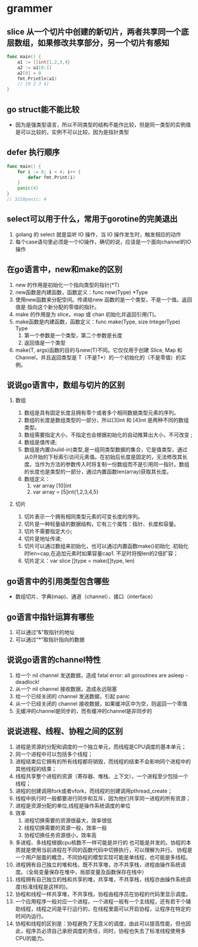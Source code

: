 # grammer

## slice 从一个切片中创建的新切片，两者共享同一个底层数组，如果修改共享部分，另一个切片有感知

```go
func main() {
    a1 := []int{1,2,3,4}
    a2 := a1[0:1]
    a2[0] = 0
    fmt.Println(a1)
    // [0 2 3 4]
}
```

## go struct能不能比较

- 因为是强类型语言，所以不同类型的结构不能作比较，但是同一类型的实例值是可以比较的，实例不可以比较，因为是指针类型

## defer 执行顺序

```go
func main() {
    for i := 0; i < 4; i++ {
        defer fmt.Print(i)
    }
    panic(4)
}
// 3210panic: 4
```

## select可以用于什么，常用于gorotine的完美退出

1. golang 的 select 就是监听 IO 操作，当 IO 操作发生时，触发相应的动作
1. 每个case语句里必须是一个IO操作，确切的说，应该是一个面向channel的IO操作

## 在go语言中，new和make的区别

1. new 的作用是初始化一个指向类型的指针(*T)
1. new函数是内建函数，函数定义：func new(Type) *Type
1. 使用new函数来分配空间。传递给new 函数的是一个类型，不是一个值。返回值是 指向这个新分配的零值的指针。
1. make 的作用是为 slice，map 或 chan 初始化并返回引用(T)。
1. make函数是内建函数，函数定义：func make(Type, size IntegerType) Type
    1. 第一个参数是一个类型，第二个参数是长度
    1. 返回值是一个类型
1. make(T, args)函数的目的与new(T)不同。它仅仅用于创建 Slice, Map 和 Channel，并且返回类型是 T（不是T*）的一个初始化的（不是零值）的实例。

## 说说go语言中，数组与切片的区别

1. 数组
    1. 数组是具有固定长度且拥有零个或者多个相同数据类型元素的序列。
    1. 数组的长度是数组类型的一部分，所以[3]int 和 [4]int 是两种不同的数组类型。
    1. 数组需要指定大小，不指定也会根据初始化的自动推算出大小，不可改变 ;
    1. 数组是值传递;
    1. 数组是内置(build-in)类型,是一组同类型数据的集合，它是值类型，通过从0开始的下标索引访问元素值。在初始后长度是固定的，无法修改其长度。当作为方法的参数传入时将复制一份数组而不是引用同一指针。数组的长度也是类型的一部分，通过内置函数len(array)获取其长度。
    1. 数组定义：
        1. var array [10]int
        1. var array = [5]int{1,2,3,4,5}

1. 切片
    1. 切片表示一个拥有相同类型元素的可变长度的序列。
    1. 切片是一种轻量级的数据结构，它有三个属性：指针、长度和容量。
    1. 切片不需要指定大小;
    1. 切片是地址传递;
    1. 切片可以通过数组来初始化，也可以通过内置函数make()初始化 .初始化时len=cap,在追加元素时如果容量cap1. 不足时将按len的2倍扩容；
    1. 切片定义：var slice []type = make([]type, len)

## go语言中的引用类型包含哪些

- 数组切片、字典(map)、通道（channel）、接口（interface）

## go语言中指针运算有哪些

1. 可以通过“&”取指针的地址
1. 可以通过“*”取指针指向的数据

## 说说go语言的channel特性

1. 给一个 nil channel 发送数据，造成 fatal error: all goroutines are asleep - deadlock!
1. 从一个 nil channel 接收数据，造成永远阻塞
1. 给一个已经关闭的 channel 发送数据，引起 panic
1. 从一个已经关闭的 channel 接收数据，如果缓冲区中为空，则返回一个零值
1. 无缓冲的channel是同步的，而有缓冲的channel是非同步的

## 说说进程、线程、协程之间的区别

1. 进程是资源的分配和调度的一个独立单元，而线程是CPU调度的基本单元；
1. 同一个进程中可以包括多个线程；
1. 进程结束后它拥有的所有线程都将销毁，而线程的结束不会影响同个进程中的其他线程的结束；
1. 线程共享整个进程的资源（寄存器、堆栈、上下文），一个进程至少包括一个线程；
1. 进程的创建调用fork或者vfork，而线程的创建调用pthread_create；
1. 线程中执行时一般都要进行同步和互斥，因为他们共享同一进程的所有资源；
1. 进程是资源分配的单位,线程是操作系统调度的单位
1. 效率
    1. 进程切换需要的资源很最大，效率很低
    1. 线程切换需要的资源一般，效率一般
    1. 协程切换任务资源很小，效率高
1. 多进程、多线程根据cpu核数不一样可能是并行的 也可能是并发的。协程的本质就是使用当前进程在不同的函数代码中切换执行，可以理解为并行。 协程是一个用户层面的概念，不同协程的模型实现可能是单线程，也可能是多线程。
1. 进程拥有自己独立的堆和栈，既不共享堆，亦不共享栈，进程由操作系统调度。（全局变量保存在堆中，局部变量及函数保存在栈中）
1. 线程拥有自己独立的栈和共享的堆，共享堆，不共享栈，线程亦由操作系统调度(标准线程是这样的)。
1. 协程和线程一样共享堆，不共享栈，协程由程序员在协程的代码里显示调度。
1. 一个应用程序一般对应一个进程，一个进程一般有一个主线程，还有若干个辅助线程，线程之间是平行运行的，在线程里面可以开启协程，让程序在特定的时间内运行。
1. 协程和线程的区别是：协程避免了无意义的调度，由此可以提高性能，但也因此，程序员必须自己承担调度的责任，同时，协程也失去了标准线程使用多CPU的能力。

